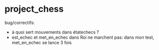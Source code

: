 # project_chess

bug/correctifs:
- à quoi sert mouvements dans étatechecs ?
- est_echec et met_en_echec dans Roi ne marchent pas: dans mon test, met_en_echec se lance 3 fois